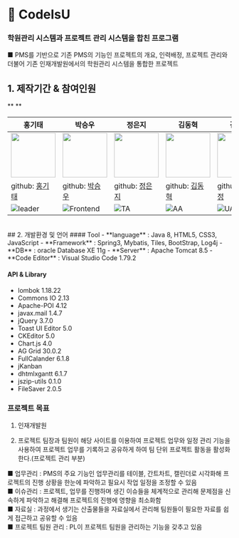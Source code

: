 # :pushpin: CodeIsU
### 학원관리 시스템과 프로젝트 관리 시스템을 합친 프로그램
■ PMS를 기반으로 기존 PMS의 기능인 프로젝트의 개요, 인력배정, 프로젝트 관리와 더불어 기존 인재개발원에서의 학원관리 시스템을 통합한 프로젝트
 </br>

## 1. 제작기간 & 참여인원
**
**

| 홍기태 | 박승우 | 정은지 | 김동혁 | 김민정 |
| ---------------------------------- | ------------------------------------- | ------------------------------------ | ----------------------------------- | ----------------------------------- |
| <img src="https://avatars.githubusercontent.com/u/78784909?v=4" width="100"/> | <img src="https://avatars.githubusercontent.com/u/108390441?v=4" width="100"/> | <img src="https://avatars.githubusercontent.com/u/108384663?v=4" width="100"/> | <img src="https://avatars.githubusercontent.com/u/108384664?v=4" width="100"/> | <img src="https://avatars.githubusercontent.com/u/108384662?v=4" width="100"/> 
| github: [홍기태](https://github.com/) | github: [박승우](https://github.com/) | github: [정은지](https://github.com/) | github: [김동혁](https://github.com/) | github: [김민정](https://github.com/) |
| ![leader](https://img.shields.io/badge/-PA-FFD133) | ![Frontend](https://img.shields.io/badge/-TA-FFD133) | ![TA](https://img.shields.io/badge/-AA-FFD133) | ![AA](https://img.shields.io/badge/-UA-FFD133) | ![UA](https://img.shields.io/badge/-DA-FFD133) | ![DA] (https://img.shields.io/badge/-DA-FFD133) |





</br>
##  2. 개발환경 및 언어
####  Tool
- **language**    : Java 8, HTML5, CSS3, JavaScript 
- **Framework**   : Spring3, Mybatis, Tiles, BootStrap, Log4j
- **DB**          : oracle Database XE   11g
- **Server**      : Apache Tomcat        8.5
- **Code Editor** : Visual Studio Code   1.79.2

#### API & Library
- lombok          1.18.22
- Commons IO      2.13
- Apache-POI      4.12
- javax.mail      1.4.7
- jQuery          3.7.0
- Toast UI Editor 5.0
- CKEditor        5.0
- Chart.js        4.0
- AG Grid 30.0.2
- FullCalander    6.1.8
- jKanban
- dhtmlxgantt     6.1.7
- jszip-utils     0.1.0
- FileSaver       2.0.5


### 프로젝트 목표
1. 인재개발원

2. 프로젝트 팀장과 팀원이 해당 사이트를 이용하여 프로젝트 업무와 일정 관리 기능을 사용하여 프로젝트 업무를 기록하고 공유하게 하여 팀 단위 프로젝트 활동을 활성화한다.(프로젝트 관리 부분) </br>

■ 업무관리 : PMS의 주요 기능인 업무관리를 테이블, 간트차트, 캘린더로 시각화해 프로젝트의 진행 상황을 한눈에 파악하고 필요시 작업 일정을 조정할 수 있음 </br>
■ 이슈관리 : 프로젝트, 업무를 진행하며 생긴 이슈들을 체계적으로 관리해 문제점을 신속하게 파악하고 해결해 프로젝트의 진행에 영향을 최소화함 </br>
■ 자료실 : 과정에서 생기는 산출물들을 자료실에서 관리해 팀원들이 필요한 자료를 쉽게 접근하고 공유할 수 있음 </br>
■ 프로젝트 팀원 관리 : PL이 프로젝트 팀원을 관리하는 기능을 갖추고 있음 </br>
